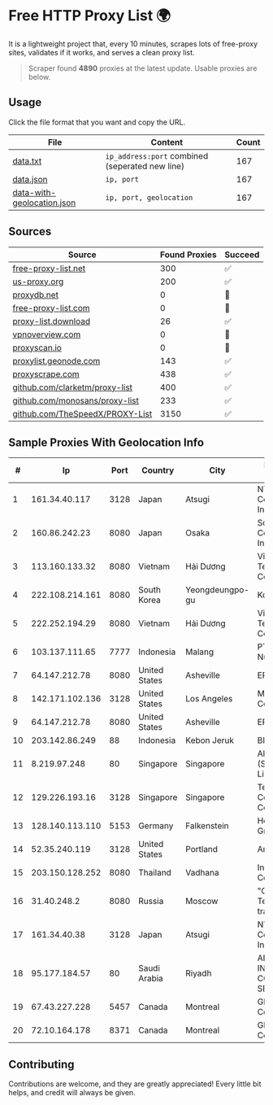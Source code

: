 
# Free HTTP Proxy List 🌍

It is a lightweight project that, every 10 minutes, scrapes lots of free-proxy sites, validates if it works, and serves a clean proxy list.


> Scraper found **4890** proxies at the latest update. Usable proxies are below.

## Usage

Click the file format that you want and copy the URL.


|File|Content|Count|
|----|-------|-----|
|[data.txt](https://raw.githubusercontent.com/themiralay/Proxy-List-World/master/data.txt)|`ip_address:port` combined (seperated new line)|167|
|[data.json](https://raw.githubusercontent.com/themiralay/Proxy-List-World/master/data.json)|`ip, port`|167|
|[data-with-geolocation.json](https://raw.githubusercontent.com/themiralay/Proxy-List-World/master/data-with-geolocation.json)|`ip, port, geolocation`|167|

## Sources

|Source|Found Proxies|Succeed|
|------|-------------|-------|
|[free-proxy-list.net](https://free-proxy-list.net)|300|✅|
|[us-proxy.org](https://www.us-proxy.org)|200|✅|
|[proxydb.net](http://proxydb.net)|0|🚫|
|[free-proxy-list.com](https://free-proxy-list.com/?page=&port=&type%5B%5D=http&type%5B%5D=https&up_time=0&search=Search)|0|🚫|
|[proxy-list.download](https://www.proxy-list.download/HTTP)|26|✅|
|[vpnoverview.com](https://vpnoverview.com/privacy/anonymous-browsing/free-proxy-servers)|0|🚫|
|[proxyscan.io](https://www.proxyscan.io)|0|🚫|
|[proxylist.geonode.com](https://proxylist.geonode.com/api/proxy-list?limit=300&page=1&sort_by=lastChecked&sort_type=desc&protocols=http,https)|143|✅|
|[proxyscrape.com](https://api.proxyscrape.com/v2/?request=displayproxies&protocol=http&timeout=10000&country=all&ssl=all&anonymity=all)|438|✅|
|[github.com/clarketm/proxy-list](https://raw.githubusercontent.com/clarketm/proxy-list/master/proxy-list-raw.txt)|400|✅|
|[github.com/monosans/proxy-list](https://raw.githubusercontent.com/monosans/proxy-list/main/proxies/http.txt)|233|✅|
|[github.com/TheSpeedX/PROXY-List](https://raw.githubusercontent.com/TheSpeedX/PROXY-List/master/http.txt)|3150|✅|


## Sample Proxies With Geolocation Info

|#|Ip|Port|Country|City|Internet Service Provider|
|-|--|----|-------|----|-------------------------|
|1|161.34.40.117|3128|Japan|Atsugi|NTT PC Communications, Inc.|
|2|160.86.242.23|8080|Japan|Osaka|Sony Network Communications Inc|
|3|113.160.133.32|8080|Vietnam|Hải Dương|VietNam Post and Telecom Corporation|
|4|222.108.214.161|8080|South Korea|Yeongdeungpo-gu|Korea Telecom|
|5|222.252.194.29|8080|Vietnam|Hải Dương|VietNam Post and Telecom Corporation|
|6|103.137.111.65|7777|Indonesia|Malang|PT. Capoeng Digital Nusantara|
|7|64.147.212.78|8080|United States|Asheville|ERC Broadband|
|8|142.171.102.136|3128|United States|Los Angeles|Multacom Corporation|
|9|64.147.212.78|8080|United States|Asheville|ERC Broadband|
|10|203.142.86.249|88|Indonesia|Kebon Jeruk|BIZNET|
|11|8.219.97.248|80|Singapore|Singapore|Alibaba Cloud (Singapore) Private Limited|
|12|129.226.193.16|3128|Singapore|Singapore|Tencent Cloud Computing (Beijing) Co|
|13|128.140.113.110|5153|Germany|Falkenstein|Hetzner Online GmbH|
|14|52.35.240.119|3128|United States|Portland|Amazon.com, Inc.|
|15|203.150.128.252|8080|Thailand|Vadhana|Internet Thailand Company Ltd|
|16|31.40.248.2|8080|Russia|Moscow|"Cloud Technologies" LLC trading as Cloud.ru|
|17|161.34.40.38|3128|Japan|Atsugi|NTT PC Communications, Inc.|
|18|95.177.184.57|80|Saudi Arabia|Riyadh|ARABIAN INTERNET & COMMUNICATIONS SERVICES CO.LTD|
|19|67.43.227.228|5457|Canada|Montreal|GloboTech Communications|
|20|72.10.164.178|8371|Canada|Montreal|GloboTech Communications|



## Contributing

Contributions are welcome, and they are greatly appreciated! Every
little bit helps, and credit will always be given.

